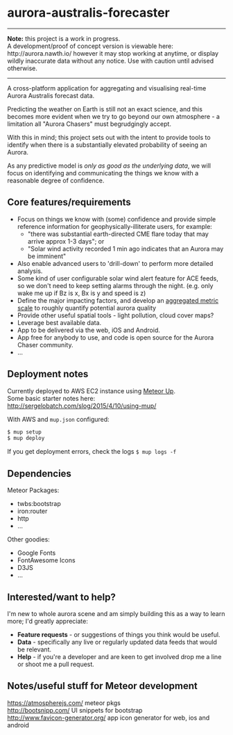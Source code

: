 # aurora-australis-forecaster


------------------------------------------------------------------------------------------------

<p><strong>Note:</strong> this project is a work in progress.<br/>
A development/proof of concept version is viewable here: http://aurora.nawth.io/ however
it may stop working at anytime, or display wildly inaccurate data without any notice. Use with caution until advised otherwise.
</p>

------------------------------------------------------------------------------------------------

A cross-platform application for aggregating and visualising real-time Aurora Australis forecast data.

Predicting the weather on Earth is still not an exact science, and this becomes more evident when we try to 
go beyond our own atmosphere - a limitation all "Aurora Chasers" must begrudgingly accept. 

With this in mind; this project sets out with the intent to provide tools to identify when 
there is a substantially elevated probability of seeing an Aurora.

As any predictive model is _only as good as the underlying data_, we will focus on 
identifying and communicating the things we know with a reasonable degree of confidence.

## Core features/requirements
<ul>
	<li>Focus on things we know with (some) confidence and provide simple reference information for geophysically-illiterate users, for example: 
		<ul>
	        <li>"there was substantial earth-directed CME flare today that may arrive approx 1-3 days"; or</li>
	        <li>"Solar wind activity recorded 1 min ago indicates that an Aurora may be imminent" </li>
	    </ul>	
	</li>    
	<li>Also enable advanced users to 'drill-down' to perform more detailed analysis.</li>
	<li>Some kind of user configurable solar wind alert feature for ACE feeds, so we don't need to keep setting alarms through the night. (e.g. only wake me up if Bz is x, Bx is y and speed is z)</li>
	<li>Define the major impacting factors, and develop an <a href="https://github.com/danwild/aurora-australis-forecaster/wiki/Forecast-Calculation-Methodology">aggregated metric scale</a> to roughly quantify potential aurora quality</li>
	<li>Provide other useful spatial tools - light pollution, cloud cover maps?</li>
	<li>Leverage best available data.</li>
	<li>App to be delivered via the web, iOS and Android.</li>
	<li>App free for anybody to use, and code is open source for the Aurora Chaser community.</li>
	<li>...</li>
</ul>


## Deployment notes
Currently deployed to AWS EC2 instance using <a href="https://github.com/arunoda/meteor-up">Meteor Up</a>.<br/>
Some basic starter notes here: <a href="http://sergelobatch.com/slog/2015/4/10/using-mup/">http://sergelobatch.com/slog/2015/4/10/using-mup/</a>

With AWS and `mup.json` configured:

```bash
$ mup setup 
$ mup deploy
```

If you get deployment errors, check the logs `$ mup logs -f`


## Dependencies
Meteor Packages:
<ul>
	<li>twbs:bootstrap</li>
	<li>iron:router</li>
	<li>http</li>
	<li>...</li>
</ul>	
Other goodies:
<ul>
	<li>Google Fonts</li>
	<li>FontAwesome Icons</li>
	<li>D3JS</li>
	<li>...</li>
</ul>


## Interested/want to help?
I'm new to whole aurora scene and am simply building this as a way to learn more; I'd greatly appreciate: 
<ul>
	<li><strong>Feature requests</strong> - or suggestions of things you think would be useful.</li>
	<li><strong>Data</strong> - specifically any live or regularly updated data feeds that would be relevant.</li>
	<li><strong>Help</strong> - if you're a developer and are keen to get involved drop me a line or shoot me a pull request. 
</ul>	


## Notes/useful stuff for Meteor development

https://atmospherejs.com/ meteor pkgs<br/>
http://bootsnipp.com/ UI snippets for bootstrap<br/>
http://www.favicon-generator.org/ app icon generator for web, ios and android<br/>
 
 
